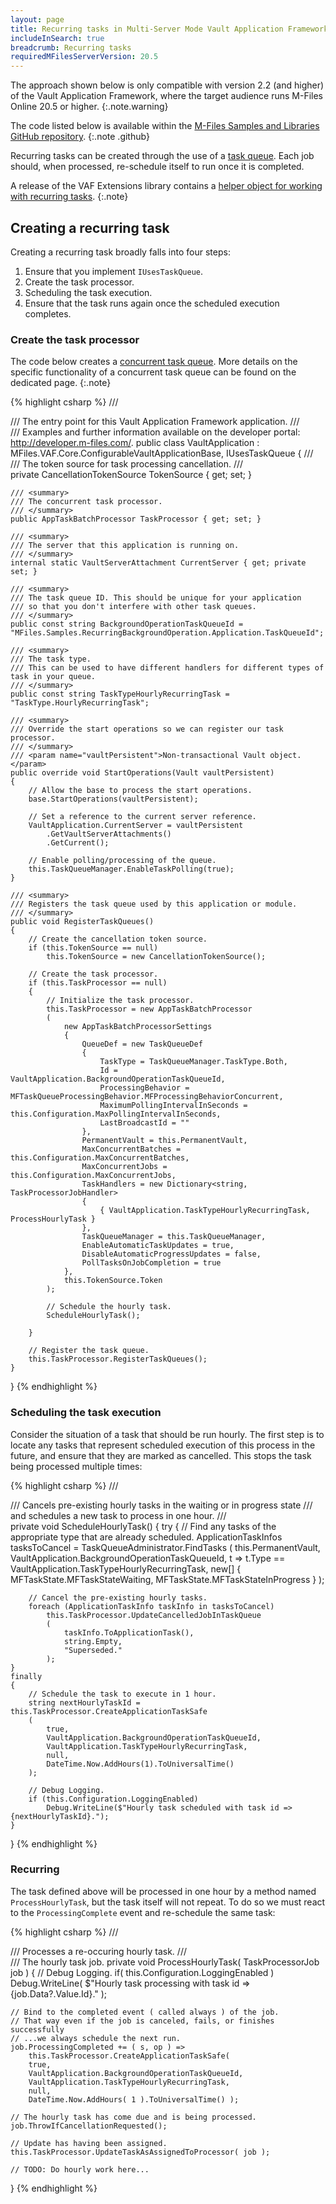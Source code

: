 ```yaml
---
layout: page
title: Recurring tasks in Multi-Server Mode Vault Application Framework applications
includeInSearch: true
breadcrumb: Recurring tasks
requiredMFilesServerVersion: 20.5
---
```


The approach shown below is only compatible with version 2.2 (and higher) of the Vault Application Framework, where the target audience runs M-Files Online 20.5 or higher.
{:.note.warning}

The code listed below is available within the [M-Files Samples and Libraries GitHub repository](https://github.com/M-Files/MFilesSamplesAndLibraries/tree/Master/Samples/VAF/MultiServerMode/RecurringTask).
{:.note .github}

Recurring tasks can be created through the use of a [task queue](../Task-Queues).  Each job should, when processed, re-schedule itself to run once it is completed.

A release of the VAF Extensions library contains a [helper object for working with recurring tasks](https://github.com/M-Files/VAF.Extensions.Community/tree/master/MFiles.VAF.Extensions/MultiServerMode/TaskQueueBackgroundOperationManager).
{:.note}

## Creating a recurring task

Creating a recurring task broadly falls into four steps:

1. Ensure that you implement `IUsesTaskQueue`.
2. Create the task processor.
3. Scheduling the task execution.
4. Ensure that the task runs again once the scheduled execution completes.

### Create the task processor

The code below creates a [concurrent task queue](../Task-Queues/Concurrent/).  More details on the specific functionality of a concurrent task queue can be found on the dedicated page.
{:.note}

{% highlight csharp %}
/// <summary>
/// The entry point for this Vault Application Framework application.
/// </summary>
/// <remarks>Examples and further information available on the developer portal: http://developer.m-files.com/. </remarks>
public class VaultApplication
	: MFiles.VAF.Core.ConfigurableVaultApplicationBase<Configuration>, IUsesTaskQueue
{
	/// <summary>
	/// The token source for task processing cancellation.
	/// </summary>
	private CancellationTokenSource TokenSource { get; set; }

	/// <summary>
	/// The concurrent task processor.
	/// </summary>
	public AppTaskBatchProcessor TaskProcessor { get; set; }

	/// <summary>
	/// The server that this application is running on.
	/// </summary>
	internal static VaultServerAttachment CurrentServer { get; private set; }

	/// <summary>
	/// The task queue ID. This should be unique for your application
	/// so that you don't interfere with other task queues.
	/// </summary>
	public const string BackgroundOperationTaskQueueId = "MFiles.Samples.RecurringBackgroundOperation.Application.TaskQueueId";
	
	/// <summary>
	/// The task type.
	/// This can be used to have different handlers for different types of task in your queue.
	/// </summary>
	public const string TaskTypeHourlyRecurringTask = "TaskType.HourlyRecurringTask";

	/// <summary>
	/// Override the start operations so we can register our task processor.
	/// </summary>
	/// <param name="vaultPersistent">Non-transactional Vault object.</param>
	public override void StartOperations(Vault vaultPersistent)
	{
		// Allow the base to process the start operations.
		base.StartOperations(vaultPersistent);

		// Set a reference to the current server reference.
		VaultApplication.CurrentServer = vaultPersistent
			.GetVaultServerAttachments()
			.GetCurrent();

		// Enable polling/processing of the queue.
		this.TaskQueueManager.EnableTaskPolling(true);
	}

	/// <summary>
	/// Registers the task queue used by this application or module.
	/// </summary>
	public void RegisterTaskQueues()
	{
		// Create the cancellation token source.
		if (this.TokenSource == null)
			this.TokenSource = new CancellationTokenSource();

		// Create the task processor.
		if (this.TaskProcessor == null)
		{
			// Initialize the task processor.
			this.TaskProcessor = new AppTaskBatchProcessor
			(
				new AppTaskBatchProcessorSettings
				{
					QueueDef = new TaskQueueDef
					{
						TaskType = TaskQueueManager.TaskType.Both,
						Id = VaultApplication.BackgroundOperationTaskQueueId,
						ProcessingBehavior = MFTaskQueueProcessingBehavior.MFProcessingBehaviorConcurrent,
						MaximumPollingIntervalInSeconds = this.Configuration.MaxPollingIntervalInSeconds,
						LastBroadcastId = ""
					},
					PermanentVault = this.PermanentVault,
					MaxConcurrentBatches = this.Configuration.MaxConcurrentBatches,
					MaxConcurrentJobs = this.Configuration.MaxConcurrentJobs,
					TaskHandlers = new Dictionary<string, TaskProcessorJobHandler>
					{
						{ VaultApplication.TaskTypeHourlyRecurringTask, ProcessHourlyTask }
					},
					TaskQueueManager = this.TaskQueueManager,
					EnableAutomaticTaskUpdates = true,
					DisableAutomaticProgressUpdates = false,
					PollTasksOnJobCompletion = true
				},
				this.TokenSource.Token
			);

			// Schedule the hourly task.
			ScheduleHourlyTask();

		}

		// Register the task queue.
		this.TaskProcessor.RegisterTaskQueues();
	}
}
{% endhighlight %}

### Scheduling the task execution

Consider the situation of a task that should be run hourly.  The first step is to locate any tasks that represent scheduled execution of this process in the future, and ensure that they are marked as cancelled.  This stops the task being processed multiple times:

{% highlight csharp %}
/// <summary>
/// Cancels pre-existing hourly tasks in the waiting or in progress state
/// and schedules a new task to process in one hour.
/// </summary>
private void ScheduleHourlyTask()
{
	try
	{
		// Find any tasks of the appropriate type that are already scheduled.
		ApplicationTaskInfos tasksToCancel = TaskQueueAdministrator.FindTasks
		(
			this.PermanentVault,
			VaultApplication.BackgroundOperationTaskQueueId,
			t => t.Type == VaultApplication.TaskTypeHourlyRecurringTask,
			new[] { MFTaskState.MFTaskStateWaiting, MFTaskState.MFTaskStateInProgress }
		);

		// Cancel the pre-existing hourly tasks.
		foreach (ApplicationTaskInfo taskInfo in tasksToCancel)
			this.TaskProcessor.UpdateCancelledJobInTaskQueue
			(
				taskInfo.ToApplicationTask(),
				string.Empty,
				"Superseded."
			);
	}
	finally
	{
		// Schedule the task to execute in 1 hour.
		string nextHourlyTaskId = this.TaskProcessor.CreateApplicationTaskSafe
		(
			true,
			VaultApplication.BackgroundOperationTaskQueueId,
			VaultApplication.TaskTypeHourlyRecurringTask,
			null,
			DateTime.Now.AddHours(1).ToUniversalTime()
		);

		// Debug Logging.
		if (this.Configuration.LoggingEnabled)
			Debug.WriteLine($"Hourly task scheduled with task id => {nextHourlyTaskId}.");
	}
}
{% endhighlight %}

### Recurring

The task defined above will be processed in one hour by a method named `ProcessHourlyTask`, but the task itself will not repeat.  To do so we must react to the `ProcessingComplete` event and re-schedule the same task:

{% highlight csharp %}
/// <summary>
/// Processes a re-occuring hourly task.
/// </summary>
/// <param name="job">The hourly task job.</param>
private void ProcessHourlyTask( TaskProcessorJob job )
{
	// Debug Logging.
	if( this.Configuration.LoggingEnabled )
		Debug.WriteLine( $"Hourly task processing with task id => {job.Data?.Value.Id}." );

	// Bind to the completed event ( called always ) of the job.
	// That way even if the job is canceled, fails, or finishes successfully
	// ...we always schedule the next run.
	job.ProcessingCompleted += ( s, op ) =>
		this.TaskProcessor.CreateApplicationTaskSafe(
		true,
		VaultApplication.BackgroundOperationTaskQueueId,
		VaultApplication.TaskTypeHourlyRecurringTask,
		null,
		DateTime.Now.AddHours( 1 ).ToUniversalTime() );

	// The hourly task has come due and is being processed.
	job.ThrowIfCancellationRequested();

	// Update has having been assigned.
	this.TaskProcessor.UpdateTaskAsAssignedToProcessor( job );

	// TODO: Do hourly work here...
}
{% endhighlight %}
